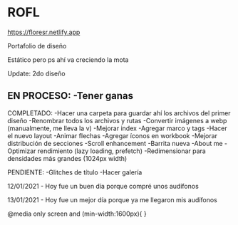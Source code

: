 # ROFL
https://floresr.netlify.app

Portafolio de diseño

Estático pero ps ahí va creciendo la mota

Update: 2do diseño

EN PROCESO:
-Tener ganas
-

COMPLETADO:
-Hacer una carpeta para guardar ahí los archivos del primer diseño
-Renombrar todos los archivos y rutas
-Convertir imágenes a webp (manualmente, me lleva la v)
-Mejorar index
-Agregar marco y tags
-Hacer el nuevo layout
-Animar flechas
-Agregar íconos en workbook
-Mejorar distribución de secciones
-Scroll enhancement
-Barrita nueva
-About me
-Optimizar rendimiento (lazy loading, prefetch)
-Redimensionar para densidades más grandes (1024px width)

PENDIENTE:
-Glitches de título
-Hacer galería

12/01/2021 - Hoy fue un buen día porque compré unos audífonos

13/01/2021 - Hoy fue un mejor día porque ya me llegaron mis audífonos

@media only screen and (min-width:1600px){
}